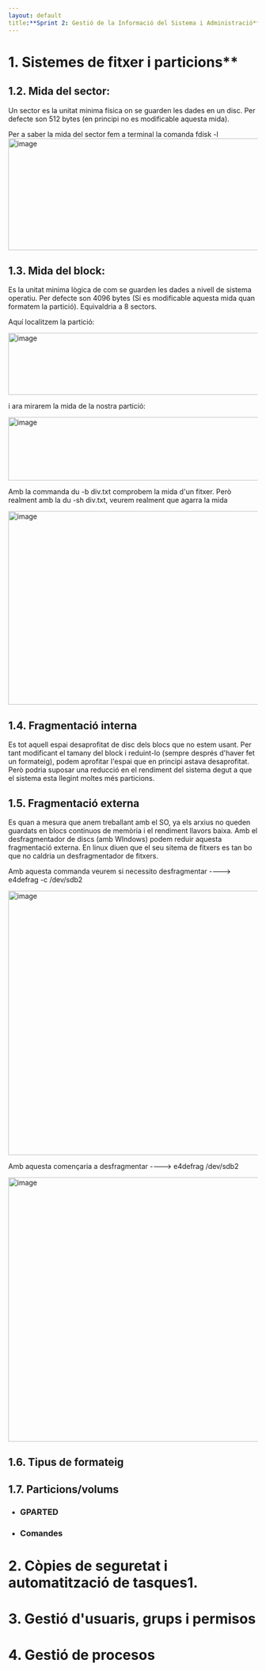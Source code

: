 ```yaml
---
layout: default
title:**Sprint 2: Gestió de la Informació del Sistema i Administració**
---
```


# **1.** Sistemes de fitxer i particions**

## **1.2.** Mida del sector:
Un sector es la unitat minima física on se guarden les dades en un disc. Per defecte son 512 bytes (en principi no es modificable aquesta mida).

Per a saber la mida del sector fem a terminal la comanda fdisk -l
<img width="764" height="226" alt="image" src="https://github.com/user-attachments/assets/e60dd484-035f-4ee1-81ae-876b97c9f68c" />

## **1.3.** Mida del block:
Es la unitat minima lògica de com se guarden les dades a nivell de sistema operatiu. Per defecte son 4096 bytes (Sí es modificable aquesta mida quan formatem la partició). Equivaldria a 8 sectors.

Aquí localitzem la partició:

<img width="725" height="125" alt="image" src="https://github.com/user-attachments/assets/07e62e14-f7dd-4790-8e07-c014edeef5a0" />

i ara mirarem la mida de la nostra partició:

<img width="758" height="128" alt="image" src="https://github.com/user-attachments/assets/b980d1a6-da1e-4565-a3ae-ab27601d46ed" />

Amb la commanda du -b div.txt comprobem la mida d'un fitxer. Però realment amb la du -sh div.txt, veurem realment que agarra la mida 

<img width="647" height="391" alt="image" src="https://github.com/user-attachments/assets/b181b212-07ae-43d1-a604-c1b5f3acdb9e" />

## **1.4.** Fragmentació interna

Es tot aquell espai desaprofitat de disc dels blocs que no estem usant. Per tant modificant el tamany del block i reduint-lo (sempre després d'haver fet un formateig), podem aprofitar l'espai que en principi astava desaprofitat. Però podria suposar una reducció en el rendiment del sistema degut a que el sistema esta llegint moltes més particions.

## **1.5.** Fragmentació externa

Es quan a mesura que anem treballant amb el SO, ya els arxius no queden guardats en blocs continuos de memòria i el rendiment llavors baixa. Amb el desfragmentador de discs (amb WIndows) podem reduir aquesta fragmentació externa. En linux diuen que el seu sitema de fitxers es tan bo que no caldria un desfragmentador de fitxers.

Amb aquesta commanda veurem si necessito desfragmentar ----> e4defrag -c /dev/sdb2

<img width="807" height="534" alt="image" src="https://github.com/user-attachments/assets/276ee9b8-dbcf-499f-a798-10aa572a7569" />

Amb aquesta començaria a desfragmentar ----> e4defrag /dev/sdb2

<img width="807" height="534" alt="image" src="https://github.com/user-attachments/assets/e5f98be7-585a-4bc4-a6ad-2486e181504b" />

## **1.6.** Tipus de formateig



## **1.7.** Particions/volums
* ### GPARTED
* ### Comandes




# **2.** Còpies de seguretat i automatització de tasques**1.**
# **3.** Gestió d'usuaris, grups i permisos
# **4.** Gestió de procesos
